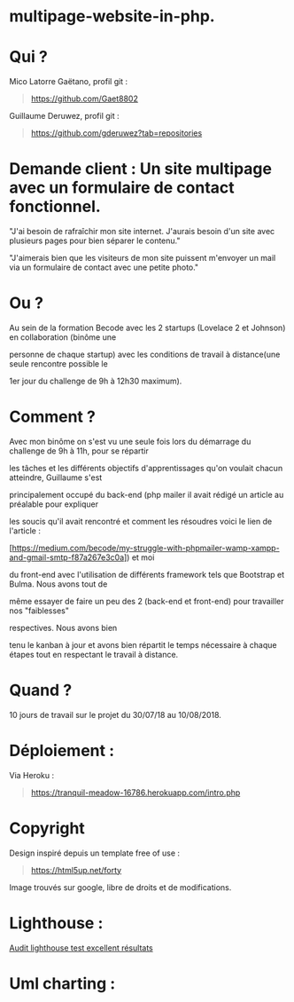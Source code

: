 # multipage-website-in-php.

# Qui ?
Mico Latorre Gaëtano, profil git : 
> https://github.com/Gaet8802

Guillaume Deruwez, profil git :
> https://github.com/gderuwez?tab=repositories

# Demande client : Un site multipage avec un formulaire de contact fonctionnel.

"J'ai besoin de rafraîchir mon site internet. J'aurais besoin d'un site avec plusieurs pages pour bien séparer le contenu."

"J'aimerais bien que les visiteurs de mon site puissent m'envoyer un mail via un formulaire de contact avec une petite photo."

# Ou ?

Au sein de la formation Becode avec les 2 startups (Lovelace 2 et Johnson) en collaboration (binôme une

personne de chaque startup) avec les conditions de travail à distance(une seule rencontre possible le

1er jour du challenge de 9h à 12h30 maximum).

# Comment ?

Avec mon binôme on s'est vu une seule fois lors du démarrage du challenge de 9h à 11h, pour se répartir 

les tâches et les différents objectifs d'apprentissages qu'on voulait chacun atteindre, Guillaume s'est 

principalement occupé du back-end (php mailer il avait rédigé un article au préalable pour expliquer 

les soucis qu'il avait rencontré et comment les résoudres voici le lien de l'article :

[https://medium.com/becode/my-struggle-with-phpmailer-wamp-xampp-and-gmail-smtp-f87a267e3c0a]) et moi

du front-end avec l'utilisation de différents framework tels que Bootstrap et Bulma. Nous avons tout de 

même essayer de faire un peu des 2 (back-end et front-end) pour travailler nos "faiblesses" 

respectives. Nous avons bien 

tenu le kanban à jour et avons bien répartit le temps nécessaire à chaque étapes tout en respectant le travail à distance.


# Quand ?

10 jours de travail sur le projet du 30/07/18 au 10/08/2018.


# Déploiement :

Via Heroku :

> https://tranquil-meadow-16786.herokuapp.com/intro.php

# Copyright

Design inspiré depuis un template free of use : 

> https://html5up.net/forty

Image trouvés sur google, libre de droits et de modifications.

# Lighthouse :
[Audit lighthouse test excellent résultats](https://github.com/Gaet8802/multipage-website-in-php/blob/gaetmico/lighthouse-multipages-php.png)

# Uml charting :

[](https://github.com/Gaet8802/multipage-website-in-php/blob/guillaume/assets/images/code2flow_c436e.svg)